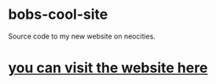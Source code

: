 # bobs-cool-site
Source code to my new website on neocities.

# [you can visit the website here](https://bobs-cool-site.neocities.org/ "Site link")
